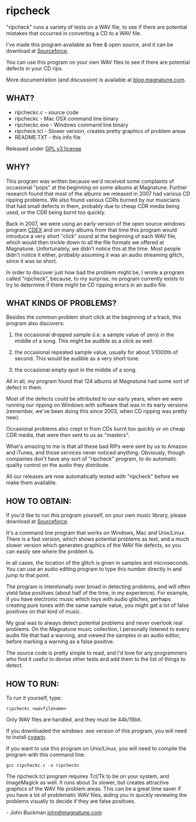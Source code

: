 ripcheck
========
"ripcheck" runs a variety of tests on a WAV file, to see if there are
potential mistakes that occurred in converting a CD to a WAV file.

I've made this program available as free & open source, and it can be
download at [Sourceforce](https://sourceforge.net/projects/ripcheck/).

You can use this program on your own WAV files to see if there are
potential defects in your CD rips.

More documentation (and discussion) is available at
[blog.magnatune.com](http://blog.magnatune.com/2013/09/ripcheck-detect-defects-in-cd-rips.html).

WHAT?
-----
 * ripcheckc.c - source code
 * ripcheckc - Mac OSX command line binary
 * ripcheckc.exe - Windows command line binary
 * ripcheck.tcl - Slower version, creates pretty graphics of problem areas
 * README.TXT - this info file

Released under [GPL v3 license](http://www.gnu.org/licenses/gpl.html)

WHY?
----
This program was written because we'd received some complaints of
occasional "pops" at the beginning on some albums at Magnatune.
Further research found that most of the albums we released in 2007 had
various CD ripping problems.  We also found various CDRs burned by our
musicians that had small defects in them, probably due to cheap CDR
media being used, or the CDR being burnt too quickly.

Back in 2007, we were using an early version of the open source
windows program [CDEX](http://cdexos.sourceforge.net/) and on many albums
from that time this program would introduce a very short "click" sound
at the beginning of each WAV file, which would then trickle down to
all the file formats we offered at Magnatune. Unfortunately, we didn't
notice this at the time. Most people didn't notice it either, probably
assuming it was an audio streaming glitch, since it was so short.

In order to discover just how bad the problem might be, I wrote a
program called "ripcheck", because, to my surprise, no program
currently exists to try to determine if there might be CD ripping
errors in an audio file.

WHAT KINDS OF PROBLEMS?
-----------------------
Besides the common problem short click at the beginning of a track,
this program also discovers:

 1. the occasional dropped sample (i.e. a sample value of zero) in the
    middle of a song. This might be audible as a click as well.

 2. the occasional repeated sample value, usually for about 1/1000th of
    second. This would be audible as a very short tone. 

 3. the occasional empty spot in the middle of a song.

All in all, my program found that 124 albums at Magnatune had some
sort of defect in them.

Most of the defects could be attributed to our early years, when we
were running our ripping on Windows with software that was in its
early versions (remember, we've been doing this since 2003, when CD
ripping was pretty new).

Occasional problems also crept in from CDs burnt too quickly or on
cheap CDR media, that were then sent to us as "masters".

What's amazing to me is that all these bad RIPs were sent by us to
Amazon and iTunes, and those services never noticed anything.
Obviously, though companies don't have any sort of "ripcheck" program,
to do automatic quality control on the audio they distribute.

All our releases are now automatically tested with "ripcheck" before
we make them available.

HOW TO OBTAIN:
--------------
If you'd like to run this program yourself, on your own music library,
please download at [Sourceforce](https://sourceforge.net/projects/ripcheck/).

It's a command line program that works on Windows, Mac and Unix/Linux.
There is a fast version, which shows potential problems as text, and a
much slower version which generates graphics of the WAV file defects,
so you can easily see where the problem is.

In all cases, the location of the glitch is given in samples and
microseconds. You can use an audio editing program to type this number
directly in and jump to that point.

The program is intentionally over broad in detecting problems, and
will often yield false positives (about half of the time, in my
experience). For example, if you have electronic music which toys with
audio glitches, perhaps creating pure tones with the same sample
value, you might get a lot of false positives on that kind of music.

My goal was to always detect potential problems and never overlook
real problems. On the Magnatune music collection, I personally
listened to every audio file that had a warning, and viewed the
samples in an audio editor, before marking a warning as a false
positive.

The source code is pretty simple to read, and I'd love for any
programmers who find it useful to devise other tests and add them to
the list of things to detect.

HOW TO RUN:
-----------
To run it yourself, type:

	ripcheckc <wavfilename>

Only WAV files are handled, and they must be 44k/16bit.

If you downloaded the windows .exe version of this program, you will 
need to install [cygwin](http://www.cygwin.com/).

If you want to use this program on Unix/Linux, you will need to
compile the program with this command line:

	gcc ripcheckc.c -o ripcheckc

The ripcheck.tcl program requires Tcl/Tk to be on your system, and
ImageMagick as well. It runs about 3x slower, but creates attractive
graphics of the WAV file problem areas. This can be a great time saver
if you have a lot of problematic WAV files, aiding you in quickly
reviewing the problems visually to decide if they are false positives.

\- John Buckman <john@magnatune.com>
